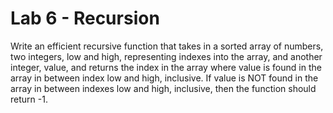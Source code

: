 # Lab 6 - Recursion
Write an efficient recursive function that takes in a sorted array of numbers, two integers, low and high, representing indexes into the array, and another integer, value, and returns the index in the array where value is found in the array in between index low and high, inclusive. If value is NOT found in the array in between indexes low and high, inclusive, then the function should return -1. 

